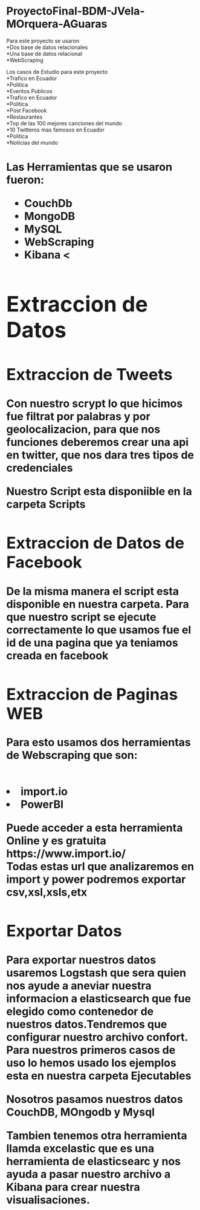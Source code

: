 # ProyectoFinal-BDM-JVela-MOrquera-AGuaras

Para este proyecto se usaron
<br>
*Dos base de datos relacionales
<br>
*Una base de datos relacional
<br>
*WebScraping
<br>

Los casos de Estudio para este proyecto
<br>
*Trafico en Ecuador
<br>
*Politica
<br>
*Eventos Publicos
<br>
*Trafico en Ecuador
<br>
*Politica
<br>
*Post Facebook
<br>
*Restaurantes
<br>
*Top de las 100 mejores canciones del mundo
<br>
*10 Twitteros mas famosos en Ecuador
<br>
*Politica
<br>
*Noticias del mundo
<h1>Las Herramientas que se usaron fueron:<h/2>
 <ul>
   <li>CouchDb
   <li>MongoDB
    <li>MySQL
   <li>WebScraping
     <li>Kibana
    <
 </ul>
  
  <h1>Extraccion de Datos</h1>
  <h2>Extraccion de Tweets</h2>
  <p>Con nuestro scrypt lo que hicimos fue filtrat por palabras y por geolocalizacion, para que nos funciones deberemos crear una api en twitter, que nos dara tres tipos de credenciales</p>
  <p>Nuestro Script esta disponiible en la carpeta Scripts</p>
  <h2>Extraccion de Datos de Facebook</h2>
  <p>De la misma manera el script esta disponible en nuestra carpeta. Para que nuestro script se ejecute correctamente lo que usamos 
  fue el id de una pagina que ya teniamos creada en facebook</p>
  <h2>Extraccion de Paginas WEB</H3>
  <p>Para esto usamos dos herramientas de Webscraping que son:</p>
  <br>
  <a>
    <li>import.io
    <li>PowerBI
   </a>
   <p>Puede acceder a esta herramienta Online y es gratuita https://www.import.io/<br>
Todas estas url que analizaremos en import y power podremos exportar csv,xsl,xsls,etx</p>

<h2>Exportar Datos</h2>
<p>Para exportar nuestros datos usaremos Logstash que sera quien nos ayude a aneviar nuestra informacion a elasticsearch que fue elegido como contenedor de nuestros datos.Tendremos que configurar nuestro archivo confort. Para nuestros primeros casos de uso lo hemos usado los ejemplos esta en nuestra carpeta Ejecutables</p>
<p>Nosotros pasamos nuestros datos  CouchDB, MOngodb y Mysql
  <p>Tambien tenemos otra herramienta llamda excelastic que es una herramienta de elasticsearc y nos ayuda a pasar nuestro archivo a Kibana para crear nuestra visualisaciones.
 


  
  
  
